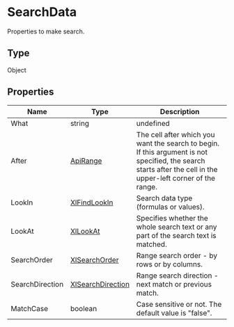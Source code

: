 # SearchData

Properties to make search.

## Type

Object

## Properties

| Name | Type | Description |
| ---- | ---- | ----------- |
| What | string | undefined | The data to search for. |
| After | [ApiRange](../../ApiRange/ApiRange.md) | The cell after which you want the search to begin. If this argument is not specified, the search starts after the cell in the upper-left corner of the range. |
| LookIn | [XlFindLookIn](../../Enumeration/XlFindLookIn.md) | Search data type (formulas or values). |
| LookAt | [XlLookAt](../../Enumeration/XlLookAt.md) | Specifies whether the whole search text or any part of the search text is matched. |
| SearchOrder | [XlSearchOrder](../../Enumeration/XlSearchOrder.md) | Range search order - by rows or by columns. |
| SearchDirection | [XlSearchDirection](../../Enumeration/XlSearchDirection.md) | Range search direction - next match or previous match. |
| MatchCase | boolean | Case sensitive or not. The default value is "false". |
